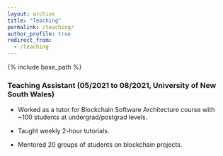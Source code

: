 ```yaml
---
layout: archive
title: "Teaching"
permalink: /teaching/
author_profile: true
redirect_from:
  - /teaching
---
```


{% include base_path %}

###  Teaching Assistant (05/2021 to 08/2021, University of New South Wales)

* Worked as a tutor for Blockchain Software Architecture course with ~100 students at undergrad/postgrad levels.

* Taught weekly 2-hour tutorials.

* Mentored 20 groups of students on blockchain projects.
